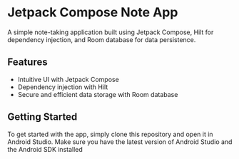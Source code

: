 # Jetpack Compose Note App

A simple note-taking application built using Jetpack Compose, Hilt for dependency injection, and Room database for data persistence.

## Features

- Intuitive UI with Jetpack Compose
- Dependency injection with Hilt
- Secure and efficient data storage with Room database

## Getting Started

To get started with the app, simply clone this repository and open it in Android Studio. Make sure you have the latest version of Android Studio and the Android SDK installed
